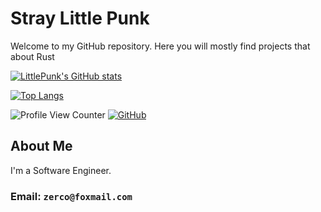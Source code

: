 
# Stray Little Punk

Welcome to my GitHub repository. Here you will mostly find projects that about Rust

[![LittlePunk's GitHub stats](https://github-readme-stats.vercel.app/api?username=straylittlepunk&show_icons=true&layout=compact&theme=dark)](https://github.com/straylittlepunk)

[![Top Langs](https://github-readme-stats.vercel.app/api/top-langs/?username=straylittlepunk&layout=compact&theme=dark)](https://github.com/straylittlepunk)

![Profile View Counter](https://komarev.com/ghpvc/?username=straylittlepunk)
[![GitHub](https://img.shields.io/badge/dynamic/json?logo=github&label=GitHub&labelColor=495867&color=495867&query=%24.data.totalSubs&url=https%3A%2F%2Fapi.spencerwoo.com%2Fsubstats%2F%3Fsource%3Dgithub%26queryKey%3Dstraylittlepunk&style=flat-square)](https://github.com/straylittlepunk)

## About Me

I'm a Software Engineer.

### Email: `zerco@foxmail.com`

